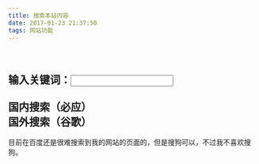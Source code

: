 ```yaml
---
title: 搜索本站内容
date: 2017-01-23 21:37:50
tags: 网站功能
---
```

<div>
<script>function SetSearchURL() {
    var a = document.getElementById('link1')
    var word = document.getElementById('searchContent').value
    a.href = "https://cn.bing.com/search?q=" + word + "+site%3Awalkedby.com"
    a = document.getElementById('link2')
    a.href ="https://www.google.com/search?q=" + word + "+site%3Awalkedby.com"
}</script>

<br>
<h2>
输入关键词：<input id='searchContent' type='text' style='font-size:15px;' maxlength=40 onchange='SetSearchURL();'>
<br><br>
<a id='link1' target='_blank'>国内搜索（必应）</a>
<br>
<a id='link2' target='_blank'>国外搜索（谷歌）</a>
</h2>
目前在百度还是很难搜索到我的网站的页面的，但是搜狗可以，不过我不喜欢搜狗。  

<script>SetSearchURL()</script>
</div>